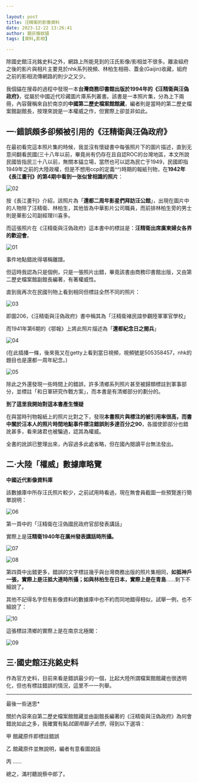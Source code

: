 ```yaml
---

layout: post
title: 汪精衛的影像資料
date: 2023-12-22 13:26:41
author: 銀灰條紋貓
tags: [資料,影相]

---
```


除國史館汪兆銘史料之外，網路上所能見到的汪氏影像/影相並不很多。離渝組府之後的影片與相片主要見於nhk系列視頻、林柏生相冊、蓋金(Gaijin)收藏，組府之前的影相流傳網路的則少之又少。

我個貓在搜尋的過程中發現一本**台灣商務印書館出版於1994年的《汪精衛與汪偽政府》**，從屬於中國近代珍藏圖片庫系列叢書。該書是一本照片集，分為上下兩冊，內容聲稱來自於南京的**中國第二歷史檔案館館藏**，編者則是當時的第二歷史檔案館副館長，按理來說是一本權威之作，但實際上卻並非如此。



## 一·錯誤頗多卻頻被引用的《汪精衛與汪偽政府》


在最初看完這本照片集的時候，我並沒有懷疑書中每張照片下的圖片描述，直到无意间翻看民國(三十八年以前，畢竟尚有仍存在且自認ROC的台灣地區，本文所說民國皆指民三十八以前，無關本貓立場，當然也可以認為民亡于1949，民國即指1949年之前的大陸政權，但是不想用ccp的定義^^)時期的報紙刊物，在**1942年《長江畫刊》的第4期中看到一张似曾相識的照片**：

![02](https://s2.loli.net/2023/12/22/Qd9LCXvnTF2AofN.jpg)

按《長江畫刊》介紹，該照片為「**還都二周年影星們拜訪汪公館**」，出現在圖片中的人物除了汪精衛、林柏生，其他皆為中華影片公司職員，而前排林柏生旁的男士則是華影公司副經理川喜多。

而這張照片在《汪精衛與汪偽政府》這本書中的標註是：**汪精衛出席廣東婦女各界的歡迎會**。

![01](https://s2.loli.net/2023/12/22/6UamOcieM7quPHW.jpg)

事件地點錯訛得堪稱離譜。

但這時我認為只是個例，只是一張照片出錯，畢竟該書由商務印書館出版，又由第二歷史檔案館副館長編著，有著權威性。

直到我再次在民國刊物上看到相同但標註全然不同的照片：

![03](https://s2.loli.net/2023/12/22/NhrTmE5qsipSWyR.jpg)

即圖206，《汪精衛與汪偽政府》書中稱其為「汪精衛褚民誼參觀陸軍軍官學校」

而1941年第6期的《鄂報》上將此照片描述為「**還都紀念日之閱兵**」

![04](https://s2.loli.net/2023/12/22/FMlIcUZr3NAWD27.jpg)

(在此插播一條，後來我又在getty上看到當日視頻，視頻號是505358457，nhk的題目也是還都一周年紀念。)

![05](https://s2.loli.net/2023/12/22/jGERfmNHnkYDVXi.jpg)

除此之外還發現一些時間上的錯誤，許多清鄉系列照片甚至被歸類標註到軍事部分，並標註「和日軍研究作戰方案」，而本書是有清鄉部分的劃分的。

**到了這里我開始對這本書產生懷疑**

在與當時刊物報紙上的照片比對之下，發現**本書照片與標注的被引用率很高，而書中關於汪本人的照片時間地點事件標注錯誤則多達百分之90**，各國使節部分也錯訛甚多，看來諸君也被騙過，認其為權威。

全書的訛誤已整理出來，內容過多此處省略，但在國內閱讀平台無法發出。


## 二·大陸「權威」數據庫略覽

**中國近代影像資料庫**

該數據庫中所存汪氏照片較少，之前試用時看過，現在無會員截圖一些預覽進行簡單說明：

![06](https://s2.loli.net/2023/12/22/aq2smp3Y8JAoQfP.jpg)

第一頁中的「汪精衛在汪偽國民政府官邸發表講話」

實際上是**汪精衛1940年在廣州發表講話時所攝。**

![07](https://s2.loli.net/2023/12/22/O2NJv9skUfxPXh5.jpg)

![08](https://s2.loli.net/2023/12/22/ikwyLx9eMRZAfYm.jpg)

第四頁中出錯更多，錯誤的文字標註幾乎與台灣商務出版的照片集相同，**如抵神戶一張，實際上是汪抵大連時所攝；如與林柏生在日本，實際上是在青島**……剩下不細說了。

其他不記得名字但有影像資料的數據庫中也不約而同地錯得相似，試舉一例，也不細說了：

![10](https://s2.loli.net/2023/12/22/1Cply9qLdefVNvZ.jpg)

這張標註清鄉的實際上是在南京北極閣：

![09](https://s2.loli.net/2023/12/22/k7Emrv6UDHRfYjn.jpg)



## 三·國史館汪兆銘史料

作為官方史料，目前來看是錯誤最少的一個，比起大陸所謂檔案館館藏也很透明化，但也有標註錯誤的情況，這里不一一列舉。


***

最後一些迷思*

關於內容來自第二歷史檔案館館藏並由副館長編著的《汪精衛與汪偽政府》為何會錯訛如此之多，我確實有點*試圖用腦子去想*，得到以下選項：

甲 館藏原件即標註錯誤

乙 館藏原件並無說明，編者有意看圖說話

丙 ……



總之，滿村聽說蔡中郎了。







